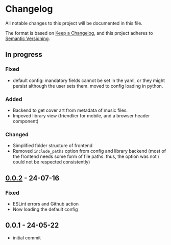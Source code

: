 # Changelog

All notable changes to this project will be documented in this file.

The format is based on [Keep a Changelog](https://keepachangelog.com/en/1.1.0/),
and this project adheres to [Semantic Versioning](https://semver.org/spec/v2.0.0.html).

## In progress

### Fixed
- default config: mandatory fields cannot be set in the yaml, or they
might persist although the user sets them. moved to config loading in python.

### Added
- Backend to get cover art from metadata of music files.
- Impoved library view (friendlier for mobile, and a browser header component)

### Changed
- Simplified folder structure of frontend
- Removed `include_paths` option from config and library backend (most of the frontend needs some form of file paths. thus, the option was not / could not be respected consistently)

## [0.0.2] - 24-07-16

### Fixed
- ESLint errors and Github action
- Now loading the default config

## 0.0.1 - 24-05-22
- initial commit

[0.0.2]: https://github.com/pSpitzner/beets-flask/compare/v0.0.1...v0.0.2
